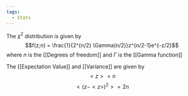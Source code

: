 ```yaml
---
tags:
  - Stats
---
```

The $\chi^2$ distribution is given by 
$$f(z;n) = \frac{1}{2^{n/2} \Gamma(n/2)}z^{n/2-1}e^{-z/2}$$
where $n$ is the [[Degrees of freedom]] and $\Gamma$ is the [[Gamma function]]

The [[Expectation Value]] and [[Variance]] are given by 
$$<z> = n$$
$$ <(z-<z>)^2> = 2n$$

